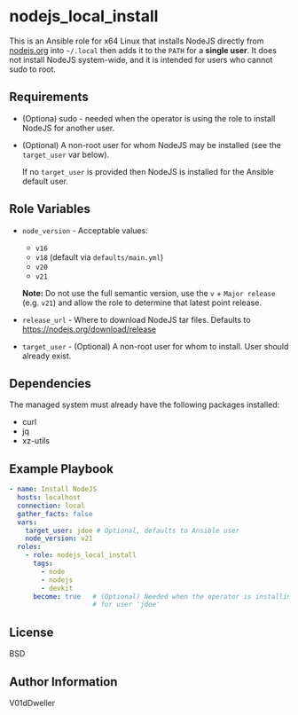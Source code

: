 # nodejs_local_install

This is an Ansible role for x64 Linux that installs NodeJS directly from
[nodejs.org](https://nodejs.org) into `~/.local` then adds it to the `PATH`
for a **single user**. It does not install NodeJS system-wide, and it is
intended for users who cannot sudo to root.

## Requirements

- (Optiona) sudo - needed when the operator is using the role to install
  NodeJS for another user.

- (Optional) A non-root user for whom NodeJS may be installed (see the
  `target_user` var below).

  If no `target_user` is provided then NodeJS is installed for the Ansible
  default user.

## Role Variables

- `node_version` - Acceptable values:

   - `v16`
   - `v18` (default via `defaults/main.yml`)
   - `v20`
   - `v21`

  **Note:** Do not use the full semantic version, use the `v` + `Major
  release` (e.g. `v21`) and allow the role to determine that latest point
  release.
- `release_url` - Where to download NodeJS tar files. Defaults to
  https://nodejs.org/download/release
- `target_user` - (Optional) A non-root user for whom to install. User should
  already exist.

## Dependencies

The managed system must already have the following packages installed:

 - curl
 - jq
 - xz-utils

## Example Playbook

```yaml
- name: Install NodeJS
  hosts: localhost
  connection: local
  gather_facts: false
  vars:
    target_user: jdoe # Optional, defaults to Ansible user
    node_version: v21
  roles:
    - role: nodejs_local_install
      tags:
        - node
        - nodejs
        - devkit
      become: true   # (Optional) Needed when the operator is installing 
                     # for user 'jdoe'
```

## License

BSD

## Author Information

V01dDweller

[modeline]: # ( vim: set nu relativenumber textwidth=78 colorcolumn=80: )
